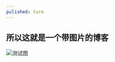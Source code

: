 ```yaml
---
pulished: ture
---    
```


## 所以这就是一个带图片的博客    

![测试图](/blog/taylorpang.github.io/image/testpic.png)



   
 
 

